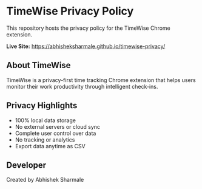 # TimeWise Privacy Policy

This repository hosts the privacy policy for the TimeWise Chrome extension.

**Live Site:** https://abhisheksharmale.github.io/timewise-privacy/

## About TimeWise

TimeWise is a privacy-first time tracking Chrome extension that helps users monitor their work productivity through intelligent check-ins.

## Privacy Highlights

- 100% local data storage
- No external servers or cloud sync
- Complete user control over data
- No tracking or analytics
- Export data anytime as CSV

## Developer

Created by Abhishek Sharmale